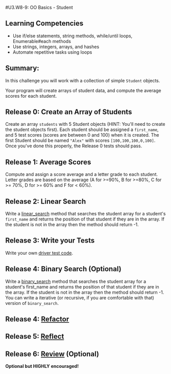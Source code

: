 #U3.W8-9: OO Basics - Student

## Learning Competencies
- Use if/else statements, string methods, while/until loops, Enumerable#each methods
- Use strings, integers, arrays, and hashes
- Automate repetitive tasks using loops

## Summary:
In this challenge you will work with a collection of simple `Student` objects.

Your program will create arrays of student data, and compute the average scores for each student.

## Release 0: Create an Array of Students

Create an array `students` with 5 Student objects (HINT: You'll need to create the student objects first). Each student should be assigned a `first_name`, and 5 test scores (scores are between 0 and 100) when it is created. The first Student should be named `"Alex"` with scores `[100,100,100,0,100]`. Once you've done this properly, the Release 0 tests should pass.

## Release 1: Average Scores
Compute and assign a score average and a letter grade to each student. Letter grades are based on the average (A for >=90%, B for >=80%, C for >= 70%, D for >= 60% and F for < 60%).

## Release 2: Linear Search

Write a [linear_search](http://en.wikipedia.org/wiki/Linear_search) method that searches the student array for a student's `first_name` and returns the position of that student if they are in the array. If the student is not in the array then the method should return -1.

## Release 3: Write your Tests
Write your own [driver test code](https://github.com/Devbootcamp/phase-0-handbook/blob/master/coding-references/driver-code.md).

## Release 4: Binary Search (Optional)
Write a [binary_search](http://en.wikipedia.org/wiki/Binary_search_algorithm) method that searches the student array for a student's first_name and returns the position of that student if they are in the array. If the student is not in the array then the method should return -1.  You can write a iterative (or recursive, if you are comfortable with that) version of `binary_search`.

## Release 4: [Refactor](https://github.com/Devbootcamp/phase-0-handbook/blob/master/coding-references/refactoring.md)

## Release 5: [Reflect](https://github.com/Devbootcamp/phase-0-handbook/blob/master/coding-references/reflection-guidelines.md)

## Release 6: [Review](https://github.com/Devbootcamp/phase-0-handbook/blob/master/coding-references/review.md) (Optional)
**Optional but HIGHLY encouraged!**

